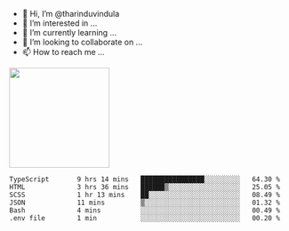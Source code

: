 - 👋 Hi, I’m @tharinduvindula
- 👀 I’m interested in ...
- 🌱 I’m currently learning ...
- 💞️ I’m looking to collaborate on ...
- 📫 How to reach me ...

<!---
tharinduvindula/tharinduvindula is a ✨ special ✨ repository because its `README.md` (this file) appears on your GitHub profile.
You can click the Preview link to take a look at your changes.
--->

<img height="180em" src="https://github-readme-stats.vercel.app/api?username=tharinduvindula&show_icons=true&hide_border=false&&count_private=true&include_all_commits=true" />


<!--START_SECTION:waka-->

```text
TypeScript       9 hrs 14 mins   ████████████████░░░░░░░░░   64.30 %
HTML             3 hrs 36 mins   ██████▒░░░░░░░░░░░░░░░░░░   25.05 %
SCSS             1 hr 13 mins    ██░░░░░░░░░░░░░░░░░░░░░░░   08.49 %
JSON             11 mins         ▒░░░░░░░░░░░░░░░░░░░░░░░░   01.32 %
Bash             4 mins          ░░░░░░░░░░░░░░░░░░░░░░░░░   00.49 %
.env file        1 min           ░░░░░░░░░░░░░░░░░░░░░░░░░   00.20 %
```

<!--END_SECTION:waka-->

